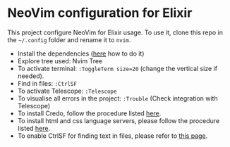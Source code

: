 # NeoVim configuration for Elixir

This project configure NeoVim for Elixir usage.
To use it, clone this repo in the `~/.config` folder and rename it to `nvim`. 

- Install the dependencies ([here](docs/Dependencies.md) how to do it)
- Explore tree used: Nvim Tree
- To activate terminal: `:ToggleTerm size=20` (change the vertical size if needed).
- Find in files: `:CtrlSF`
- To activate Telescope: `:Telescope`
- To visualise all errors in the project: `:Trouble` (Check integration with Telescope)
- To install Credo, follow the procedure listed [here](docs/Credo.md).
- To install html and css language servers, please follow the procedure listed [here](docs/HtmlAndCss.md).
- To enable CtrlSF for finding text in files, please refer to [this page](docs/CtrlSF.md).
